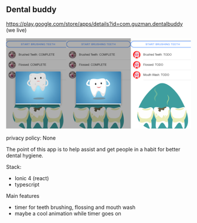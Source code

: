 ## Dental buddy
https://play.google.com/store/apps/details?id=com.guzman.dentalbuddy (we live)


![Test Image 1](banner.png)


privacy policy:
None

The point of this app is to help assist and get people in a habit for better dental hygiene. 

Stack:
* Ionic 4 (react)
* typescript

Main features 

* timer for teeth brushing, flossing and mouth wash
* maybe a cool animation while timer goes on
